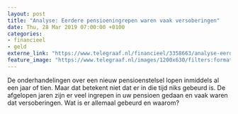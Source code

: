 ```yaml
---
layout: post
title: "Analyse: Eerdere pensioeningrepen waren vaak versoberingen"
date: Thu, 28 Mar 2019 07:00:00 +0100
categories: 
- financieel 
- geld 
externe_link: "https://www.telegraaf.nl/financieel/3358663/analyse-eerdere-pensioeningrepen-waren-vaak-versoberingen"
feature_image: "https://www.telegraaf.nl/images/1200x630/filters:format(jpeg):quality(80)/cdn-kiosk-api.telegraaf.nl/64bc2afc-5167-11e9-8be0-02d1dbdc35d1.jpg"
---
```


<p class="intro">De onderhandelingen over een nieuw pensioenstelsel lopen inmiddels al een jaar of tien. Maar dat betekent niet dat er in die tijd niks gebeurd is. De afgelopen jaren zijn er veel ingrepen in uw pensioen gedaan en vaak waren dat versoberingen. Wat is er allemaal gebeurd en waarom?</p>
